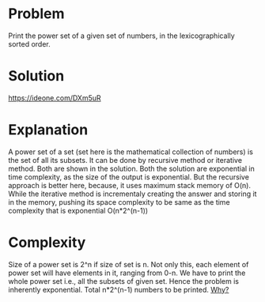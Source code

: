 # Problem

Print the power set of a given set of numbers, in the lexicographically sorted order.

# Solution

https://ideone.com/DXm5uR

# Explanation

A power set of a set (set here is the mathematical collection of numbers) is the set of all its subsets.
It can be done by recursive method or iterative method. Both are shown in the solution.
Both the solution are exponential in time complexity, as the size of the output is exponential.
But the recursive approach is better here, because, it uses maximum stack memory of O(n).
While the iterative method is incrementaly creating the answer and storing it in the memory,
pushing its space complexity to be same as the time complexity that is exponential O(n*2^(n-1))

# Complexity

Size of a power set is 2^n if size of set is n. Not only this, each element of power set will have elements in it, ranging from 0-n.
We have to print the whole power set i.e., all the subsets of given set.
Hence the problem is inherently exponential. Total n*2^(n-1)  numbers to be printed. [Why?](https://brilliant.org/discussions/thread/number-of-elements-in-a-flattened-power-set/)

